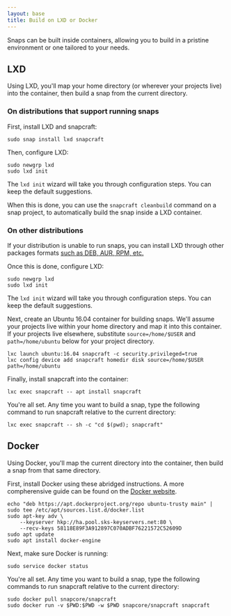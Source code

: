 ```yaml
---
layout: base
title: Build on LXD or Docker
---
```


Snaps can be built inside containers, allowing you to build in a pristine environment or one tailored to your needs.

## LXD

Using LXD, you'll map your home directory (or wherever your projects live) into the container, then build a snap from the current directory.

### On distributions that support running snaps

First, install LXD and snapcraft:

    sudo snap install lxd snapcraft

Then, configure LXD:

    sudo newgrp lxd
    sudo lxd init

The `lxd init` wizard will take you through configuration steps. You can keep the default suggestions.

When this is done, you can use the `snapcraft cleanbuild` command on a snap project, to automatically build the snap inside a LXD container.

### On other distributions

If your distribution is unable to run snaps, you can install LXD through other packages formats [such as DEB, AUR, RPM, etc.](https://linuxcontainers.org/lxd/getting-started-cli/)

Once this is done, configure LXD:

    sudo newgrp lxd
    sudo lxd init

The `lxd init` wizard will take you through configuration steps. You can keep the default suggestions.

Next, create an Ubuntu 16.04 container for building snaps. We'll assume your projects live within your home directory and map it into this container. If your projects live elsewhere, substitute `source=/home/$USER` and `path=/home/ubuntu` below for your project directory.

    lxc launch ubuntu:16.04 snapcraft -c security.privileged=true
    lxc config device add snapcraft homedir disk source=/home/$USER path=/home/ubuntu

Finally, install snapcraft into the container:

    lxc exec snapcraft -- apt install snapcraft

You're all set. Any time you want to build a snap, type the following command to run snapcraft relative to the current directory:

    lxc exec snapcraft -- sh -c "cd $(pwd); snapcraft"

## Docker

Using Docker, you'll map the current directory into the container, then build a snap from that same directory.

First, install Docker using these abridged instructions. A more compherensive guide can be found on the [Docker website](https://docs.docker.com/engine/installation/linux/ubuntulinux/).

    echo "deb https://apt.dockerproject.org/repo ubuntu-trusty main" | sudo tee /etc/apt/sources.list.d/docker.list
    sudo apt-key adv \
        --keyserver hkp://ha.pool.sks-keyservers.net:80 \
        --recv-keys 58118E89F3A912897C070ADBF76221572C52609D
    sudo apt update
    sudo apt install docker-engine

Next, make sure Docker is running:

    sudo service docker status

You're all set. Any time you want to build a snap, type the following commands to run snapcraft relative to the current directory:

    sudo docker pull snapcore/snapcraft
    sudo docker run -v $PWD:$PWD -w $PWD snapcore/snapcraft snapcraft
